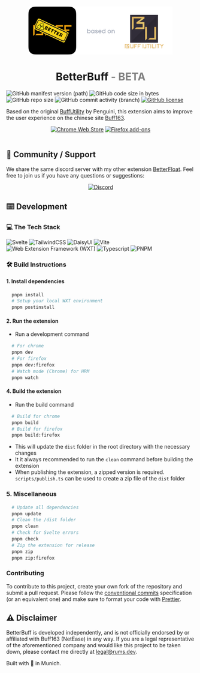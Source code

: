 <p align="center"><img width="128" height="128" src="./src/public/icon/512.png"><img height="128" src="./media/basedOnBU.png"></p>
<h1 align="center">BetterBuff <font color="gray">- BETA</font></h1>

![GitHub manifest version (path)](https://img.shields.io/chrome-web-store/v/igacjekfbhgjnimlkmpdbgeekddolkaa?label=beta%20version)
![GitHub code size in bytes](https://img.shields.io/github/languages/code-size/GODrums/betterbuff)
![GitHub repo size](https://img.shields.io/github/repo-size/GODrums/betterbuff)
![GitHub commit activity (branch)](https://img.shields.io/github/commit-activity/w/GODrums/betterbuff)
[![GitHub license](https://img.shields.io/badge/license-MIT-blue.svg)](https://raw.githubusercontent.com/GODrums/betterbuff/LICENSE)

Based on the original [BuffUtility](https://github.com/PenguiniVogel/BuffUtility) by Penguini, this extension aims to improve the user experience on the chinese site [Buff163](https://buff.163.com/).

<p align="center">
  <a href="https://chromewebstore.google.com/detail/betterfloat/bphfhlfhnohppnleaehnlfigkkccpglk">
    <picture>
      <source srcset="https://i.imgur.com/XBIE9pk.png" media="(prefers-color-scheme: dark)">
      <img height="58" src="https://i.imgur.com/oGxig2F.png" alt="Chrome Web Store"></picture></a>
  <a href="https://addons.mozilla.org/en-US/firefox/addon/betterfloat/">
    <picture>
      <source srcset="https://i.imgur.com/ZluoP7T.png" media="(prefers-color-scheme: dark)">
      <img height="58" src="https://i.imgur.com/4PobQqE.png" alt="Firefox add-ons"></picture></a>
  </br></br>
</p>

## 🤝 Community / Support

<p>
We share the same discord server with my other extension <a href="https://github.com/GODrums/BetterFloat">BetterFloat</a>. Feel free to join us if you have any questions or suggestions:
</p>
<p align="center">
  <a href="https://discord.gg/VQWXp33nSW">
    <picture>
      <source srcset="https://i.postimg.cc/Fzj7T05w/discord.png" media="(prefers-color-scheme: dark)">
      <img height="58" src="https://i.postimg.cc/Fzj7T05w/discord.png" alt="Discord"></picture></a>
</p>

## ⌨️ Development

### 💻 The Tech Stack

<img src="https://cdn.jsdelivr.net/gh/devicons/devicon/icons/svelte/svelte-original.svg" title="Svelte" height="35" />
<img src="https://cdn.jsdelivr.net/gh/devicons/devicon/icons/tailwindcss/tailwindcss-plain.svg" title="TailwindCSS" height="35"/>
<img src="https://api.iconify.design/logos:daisyui.svg" title="DaisyUI" height="35"/>
<img src="https://api.iconify.design/vscode-icons:file-type-vite.svg" title="Vite" height="35"/>
<img src="https://wxt.dev/logo.svg" title="Web Extension Framework (WXT)" height="35"/>
<img src="https://cdn.jsdelivr.net/gh/devicons/devicon/icons/typescript/typescript-original.svg" title="Typescript" height="35"/>
<img src="https://api.iconify.design/devicon:pnpm.svg" title="PNPM" height="35"/>

### 🛠️ Build Instructions

#### 1. Install dependencies

```bash
  pnpm install
  # Setup your local WXT environment
  pnpm postinstall
```

#### 2. Run the extension

- Run a development command

```bash
  # For chrome
  pnpm dev
  # For firefox
  pnpm dev:firefox
  # Watch mode (Chrome) for HRM
  pnpm watch
```


#### 4. Build the extension

- Run the build command

```bash
  # Build for chrome
  pnpm build
  # Build for firefox
  pnpm build:firefox
```

- This will update the `dist` folder in the root directory with the necessary changes
- It it always recommended to run the `clean` command before building the extension
- When publishing the extension, a zipped version is required. `scripts/publish.ts` can be used to create a zip file of the `dist` folder

### 5. Miscellaneous

```bash
  # Update all dependencies
  pnpm update
  # Clean the /dist folder
  pnpm clean
  # Check for Svelte errors
  pnpm check
  # Zip the extension for release
  pnpm zip
  pnpm zip:firefox
```

### Contributing

To contribute to this project, create your own fork of the repository and submit a pull request.
Please follow the [conventional commits](https://www.conventionalcommits.org/en/v1.0.0/) specification (or an equivalent one) and make sure to format your code with [Prettier](https://prettier.io/).

## ⚠️ Disclaimer

BetterBuff is developed independently, and is not officially endorsed by or affiliated with Buff163 (NetEase) in any way. If you are a legal representative of the aforementioned company and would like this project to be taken down, please contact me directly at legal@rums.dev.

Built with 🖤 in Munich.